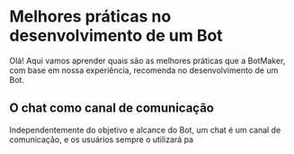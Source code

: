# Melhores práticas no desenvolvimento de um Bot

Olá! Aqui vamos aprender quais são as melhores práticas que a BotMaker, com base em nossa experiência, recomenda no desenvolvimento de um Bot.

## O chat como canal de comunicação

Independentemente do objetivo e alcance do Bot, um chat é um canal de comunicação, e os usuários sempre o utilizará pa
<!--stackedit_data:
eyJoaXN0b3J5IjpbMzk2Njg0NzcxXX0=
-->